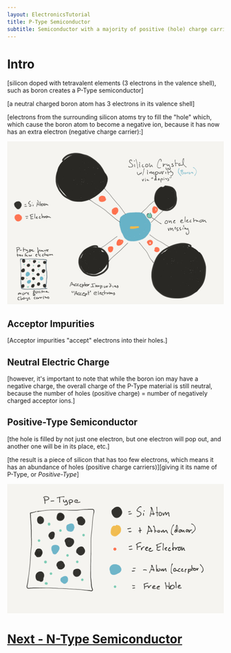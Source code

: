 ```yaml
---
layout: ElectronicsTutorial
title: P-Type Semiconductor
subtitle: Semiconductor with a majority of positive (hole) charge carriers.
---
```


# Intro

[silicon doped with tetravalent elements (3 electrons in the valence shell), such as boron creates a P-Type semiconductor]

[a neutral charged boron atom has 3 electrons in its valence shell]

[electrons from the surrounding silicon atoms try to fill the "hole" which, which cause the boron atom to become a negative ion, because it has now has an extra electron (negative charge carrier):]

![](../Sketches/P-Type_silicon_crystal.png)

## Acceptor Impurities

[Acceptor impurities "accept" electrons into their holes.]

## Neutral Electric Charge

[however, it's important to note that while the boron ion may have a negative charge, the overall charge of the P-Type material is still neutral, because the number of holes (positive charge) = number of negatively charged acceptor ions.]

## Positive-Type Semiconductor

[the hole is filled by not just one electron, but one electron will pop out, and another one will be in its place, etc.]

[the result is a piece of silicon that has too few electrons, which means it has an abundance of holes (positive charge carriers)][giving it its name of P-Type, or _Positive-Type_]

![](../Sketches/P-Type_Semiconductor_Lattice.png)


# [Next - N-Type Semiconductor](../N-Type)